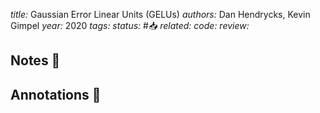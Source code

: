 *title:* Gaussian Error Linear Units (GELUs)
*authors:* Dan Hendrycks, Kevin Gimpel
*year:* 2020
*tags:* 
*status:* #📥
*related:*
*code:*
*review:*

## Notes 📍

## Annotations 📖